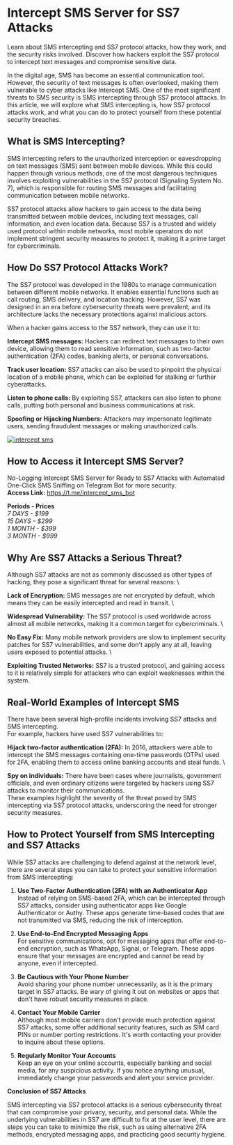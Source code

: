 # Intercept SMS Server for SS7 Attacks 
Learn about SMS intercepting and SS7 protocol attacks, how they work, and the security risks involved. Discover how hackers exploit the SS7 protocol to intercept text messages and compromise sensitive data.

In the digital age, SMS has become an essential communication tool. However, the security of text messages is often overlooked, making them vulnerable to cyber attacks like Intercept SMS. One of the most significant threats to SMS security is SMS intercepting through SS7 protocol attacks. In this article, we will explore what SMS intercepting is, how SS7 protocol attacks work, and what you can do to protect yourself from these potential security breaches.

## What is SMS Intercepting?
SMS intercepting refers to the unauthorized interception or eavesdropping on text messages (SMS) sent between mobile devices.
While this could happen through various methods, one of the most dangerous techniques involves exploiting vulnerabilities in the SS7 protocol (Signaling System No. 7), which is responsible for routing SMS messages and facilitating communication between mobile networks.

SS7 protocol attacks allow hackers to gain access to the data being transmitted between mobile devices, including text messages, call information, and even location data.
Because SS7 is a trusted and widely used protocol within mobile networks, most mobile operators do not implement stringent security measures to protect it, making it a prime target for cybercriminals.


## How Do SS7 Protocol Attacks Work?
The SS7 protocol was developed in the 1980s to manage communication between different mobile networks. It enables essential functions such as call routing, SMS delivery, and location tracking. 
However, SS7 was designed in an era before cybersecurity threats were prevalent, and its architecture lacks the necessary protections against malicious actors.

When a hacker gains access to the SS7 network, they can use it to:

**Intercept SMS messages:** Hackers can redirect text messages to their own device, allowing them to read sensitive information, such as two-factor authentication (2FA) codes, banking alerts, or personal conversations.

**Track user location:** SS7 attacks can also be used to pinpoint the physical location of a mobile phone, which can be exploited for stalking or further cyberattacks.

**Listen to phone calls:** By exploiting SS7, attackers can also listen to phone calls, putting both personal and business communications at risk.

**Spoofing or Hijacking Numbers:** Attackers may impersonate legitimate users, sending fraudulent messages or making unauthorized calls.

<a href="https://t.me/intercept_sms_bot"><img src="https://i.ibb.co/jbDtZbJ/intercept-sms.png" alt="intercept sms" border="0"></a>

## How to Access it Intercept SMS Server?
No-Logging Intercept SMS Server for Ready to SS7 Attacks with Automated One-Click SMS Sniffing on Telegram Bot for more security. \
**Access Link:** https://t.me/intercept_sms_bot

**Periods - Prices** \
_7 DAYS - $199_ \
_15 DAYS - $299_ \
_1 MONTH - $399_ \
_3 MONTH - $999_

## Why Are SS7 Attacks a Serious Threat?
Although SS7 attacks are not as commonly discussed as other types of hacking, they pose a significant threat for several reasons: \

**Lack of Encryption:** SMS messages are not encrypted by default, which means they can be easily intercepted and read in transit. \

**Widespread Vulnerability:** The SS7 protocol is used worldwide across almost all mobile networks, making it a common target for cybercriminals. \

**No Easy Fix:** Many mobile network providers are slow to implement security patches for SS7 vulnerabilities, and some don't apply any at all, leaving users exposed to potential attacks. \

**Exploiting Trusted Networks:** SS7 is a trusted protocol, and gaining access to it is relatively simple for attackers who can exploit weaknesses within the system.


## Real-World Examples of Intercept SMS
There have been several high-profile incidents involving SS7 attacks and SMS intercepting. \
For example, hackers have used SS7 vulnerabilities to:

**Hijack two-factor authentication (2FA):** In 2016, attackers were able to intercept the SMS messages containing one-time passwords (OTPs) used for 2FA, enabling them to access online banking accounts and steal funds. \

**Spy on individuals:** There have been cases where journalists, government officials, and even ordinary citizens were targeted by hackers using SS7 attacks to monitor their communications. \
These examples highlight the severity of the threat posed by SMS intercepting via SS7 protocol attacks, underscoring the need for stronger security measures.


## How to Protect Yourself from SMS Intercepting and SS7 Attacks
While SS7 attacks are challenging to defend against at the network level, there are several steps you can take to protect your sensitive information from SMS intercepting:

1. **Use Two-Factor Authentication (2FA) with an Authenticator App** \
Instead of relying on SMS-based 2FA, which can be intercepted through SS7 attacks, consider using authenticator apps like Google Authenticator or Authy. These apps generate time-based codes that are not transmitted via SMS, reducing the risk of interception.

2. **Use End-to-End Encrypted Messaging Apps** \
For sensitive communications, opt for messaging apps that offer end-to-end encryption, such as WhatsApp, Signal, or Telegram. These apps ensure that your messages are encrypted and cannot be read by anyone, even if intercepted.

3. **Be Cautious with Your Phone Number** \
Avoid sharing your phone number unnecessarily, as it is the primary target in SS7 attacks. Be wary of giving it out on websites or apps that don't have robust security measures in place.

4. **Contact Your Mobile Carrier** \
Although most mobile carriers don’t provide much protection against SS7 attacks, some offer additional security features, such as SIM card PINs or number porting restrictions. It's worth contacting your provider to inquire about these options.

5. **Regularly Monitor Your Accounts** \
Keep an eye on your online accounts, especially banking and social media, for any suspicious activity. If you notice anything unusual, immediately change your passwords and alert your service provider.



**Conclusion of SS7 Attacks**

SMS intercepting via SS7 protocol attacks is a serious cybersecurity threat that can compromise your privacy, security, and personal data. While the underlying vulnerabilities in SS7 are difficult to fix at the user level, there are steps you can take to minimize the risk, such as using alternative 2FA methods, encrypted messaging apps, and practicing good security hygiene.
